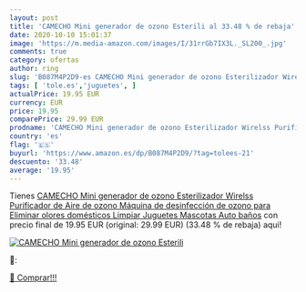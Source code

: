 ```yaml
---
layout: post
title: 'CAMECHO Mini generador de ozono Esterili al 33.48 % de rebaja'
date: 2020-10-10 15:01:37
image: 'https://m.media-amazon.com/images/I/31rrGb7IX3L._SL200_.jpg'
comments: true
category: ofertas
author: ring
slug: 'B087M4P2D9-es CAMECHO Mini generador de ozono Esterilizador Wirelss...'
tags: [ 'tole.es','juguetes', ]
actualPrice: 19.95 EUR
currency: EUR
price: 19.95
comparePrice: 29.99 EUR
prodname: 'CAMECHO Mini generador de ozono Esterilizador Wirelss Purificador de Aire de ozono Máquina de desinfección de ozono para Eliminar olores domésticos Limpiar Juguetes Mascotas Auto baños'
country: 'es'
flag: '🇪🇸'
buyurl: 'https://www.amazon.es/dp/B087M4P2D9/?tag=tolees-21'
descuento: '33.48'
average: '19.95'
---
```


Tienes [CAMECHO Mini generador de ozono Esterilizador Wirelss Purificador de Aire de ozono Máquina de desinfección de ozono para Eliminar olores domésticos Limpiar Juguetes Mascotas Auto baños](https://www.amazon.es/dp/B087M4P2D9/?tag=tolees-21) con precio final de  19.95 EUR (original: 29.99 EUR) (33.48 %  de rebaja) aqui!

[![CAMECHO Mini generador de ozono Esterili](https://m.media-amazon.com/images/I/31rrGb7IX3L._SL200_.jpg)](https://www.amazon.es/dp/B087M4P2D9/?tag=tolees-21)

🔎:


[🛒 Comprar!!!](https://www.amazon.es/dp/B087M4P2D9/?tag=tolees-21)
